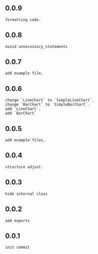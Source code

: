 ## 0.0.9 
    formatting code.
## 0.0.8
    avoid unnecessary_statements

## 0.0.7
    add example file.

## 0.0.6
    change `LineChart` to `SimpleLineChart`.
    change `BarChart` to `SimpleBarChart`.
    add `LineChart`.
    add `BarChart`


## 0.0.5
    add example files.
## 0.0.4
    structure adjust.

## 0.0.3
    hide internal class

## 0.0.2
    add exports

## 0.0.1
    init commit
